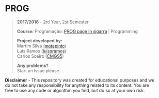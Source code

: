 # PROG

> **2017/2018** - 2rd Year, 2st Semester
>
> **Course:** Programação: [PROG page in sigarra](https://sigarra.up.pt/feup/en/ucurr_geral.ficha_uc_view?pv_ocorrencia_id=272613) | Programming
>
> **Project developed by:**\
> Martim Silva ([motapinto](https://github.com/motapinto))\
> Luís Ramos ([luispramos](https://github.com/luispramos))\
> Carlos Soeiro ([CMGS5](https://github.com/CMGS5))
>
> **Any problems?**\
> Start an Issue please.

**Disclaimer** - This repository was created for educational purposes and we do not take any responsibility for anything related to its content. You are free to use any code or algorithm you find, but do so at your own risk.
